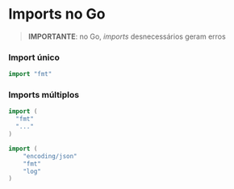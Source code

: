 # Imports no Go

> **IMPORTANTE**: no Go, *imports* desnecessários geram erros

### Import único

```go
import "fmt"
```

### Imports múltiplos

```go
import (
  "fmt"
  "..."
)
```

```go
import (
	"encoding/json"
	"fmt"
	"log"
)
```